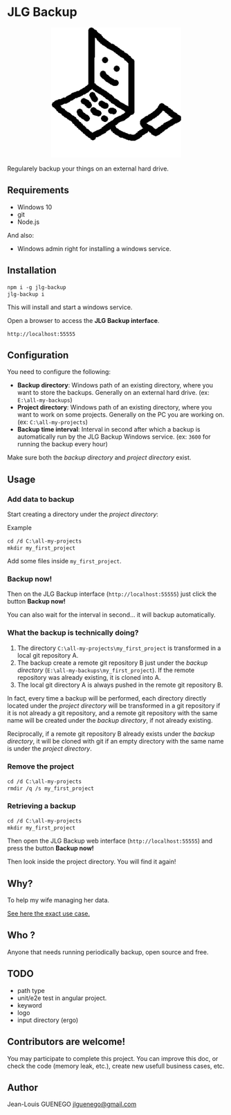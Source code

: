 # JLG Backup

<div align="center">
  <img src="./client/src/assets/logo.png" width="300" />
</div>

Regularely backup your things on an external hard drive.

## Requirements

- Windows 10
- git
- Node.js

And also:

- Windows admin right for installing a windows service.

## Installation

```
npm i -g jlg-backup
jlg-backup i
```

This will install and start a windows service.

Open a browser to access the **JLG Backup interface**.

```
http://localhost:55555
```

## Configuration

You need to configure the following:

- **Backup directory**: Windows path of an existing directory, where you want to store the backups. Generally on an external hard drive. (ex: `E:\all-my-backups`)
- **Project directory**: Windows path of an existing directory, where you want to work on some projects. Generally on the PC you are working on. (ex: `C:\all-my-projects`)
- **Backup time interval**: Interval in second after which a backup is automatically run by the JLG Backup Windows service. (ex: `3600` for running the backup every hour)

Make sure both the _backup directory_ and _project directory_ exist.

## Usage

### Add data to backup

Start creating a directory under the _project directory_:

Example

```
cd /d C:\all-my-projects
mkdir my_first_project
```

Add some files inside `my_first_project`.

### Backup now!

Then on the JLG Backup interface (`http://localhost:55555`) just click the button **Backup now!**

You can also wait for the interval in second... it will backup automatically.

### What the backup is technically doing?

1. The directory `C:\all-my-projects\my_first_project` is transformed in a local git repository A.
2. The backup create a remote git repository B just under the _backup directory_ (`E:\all-my-backups\my_first_project`). If the remote repository was already existing, it is cloned into A.
3. The local git directory A is always pushed in the remote git repository B.

In fact, every time a backup will be performed, each directory directly located under the _project directory_ will be transformed in a git repository if it is not already a git repository, and a remote git repository with the same name will be created under the _backup directory_, if not already existing.

Reciprocally, if a remote git repository B already exists under the _backup directory_, it will be cloned with git if an empty directory with the same name is under the _project directory_.

### Remove the project

```
cd /d C:\all-my-projects
rmdir /q /s my_first_project
```

### Retrieving a backup

```
cd /d C:\all-my-projects
mkdir my_first_project
```

Then open the JLG Backup web interface (`http://localhost:55555`) and press the button **Backup now!**

Then look inside the project directory. You will find it again!

## Why?

To help my wife managing her data.

[See here the exact use case.](./doc/why.md)

## Who ?

Anyone that needs running periodically backup, open source and free.

## TODO

- path type
- unit/e2e test in angular project.
- keyword
- logo
- input directory (ergo)

## Contributors are welcome!

You may participate to complete this project. You can improve this doc, or check the code (memory leak, etc.), create new usefull business cases, etc.

## Author

Jean-Louis GUENEGO <jlguenego@gmail.com>
